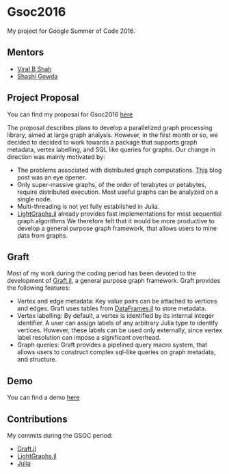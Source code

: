 # Gsoc2016
My project for Google Summer of Code 2016.

## Mentors
* [Viral B Shah](https://github.com/viralbshah)
* [Shashi Gowda](https://github.com/shashi)


## Project Proposal

You can find my proposal for Gsoc2016 [here](https://summerofcode.withgoogle.com/serve/6003629811040256/)

The proposal describes plans to develop a parallelized graph processing library, aimed at large graph analysis.
However, in the first month or so, we decided to decided to work towards a package that supports graph metadata,
vertex labelling, and SQL like queries for graphs.
Our change in direction was mainly motivated by:

- The problems associated with distributed graph computations. [This](http://www.frankmcsherry.org/graph/scalability/cost/2015/01/15/COST.html)
blog post was an eye opener.
- Only super-massive graphs, of the order of terabytes or petabytes, require distributed execution. Most useful graphs can be analyzed on a single node.
- Multi-threading is not yet fully established in Julia.
- [LightGraphs.jl](https://github.com/JuliaGraphs/LightGraphs.jl) already provides fast implementations for most sequential graph algorithms
We therefore felt that it would be more productive to develop a general purpose graph framework, that allows users to mine data from graphs.


## Graft
Most of my work during the coding period has been devoted to the development of [Graft.jl](https://github.com/pranavtbhat/Graft.jl), a general purpose
graph framework. Graft provides the following features:
- Vertex and edge metadata: Key value pairs can be attached to vertices and edges. Graft uses tables from [DataFrames.jl](https://github.com/JuliaStats/DataFrames.jl)
to store metadata.
- Vertex labelling: By default, a vertex is identified by its internal integer identifier. A user can assign labels of any arbitrary Julia type to identify vertices. However, these labels can be used only externally, since vertex label resolution can impose a significant overhead.
- Graph queries: Graft provides a pipelined query macro system, that allows users to construct complex sql-like queries on graph metadata, and structure.

## Demo
You can find a demo [here](https://github.com/pranavtbhat/Graft.jl/blob/master/examples/Demo.md)

## Contributions
My commits during the GSOC period:
- [Graft.jl](https://github.com/pranavtbhat/Graft.jl/commits/master?author=pranavtbhat)
- [LightGraphs.jl](https://github.com/JuliaGraphs/LightGraphs.jl/commits/master?author=pranavtbhat)
- [Julia](https://github.com/JuliaLang/julia/commits/master?author=pranavtbhat   )
